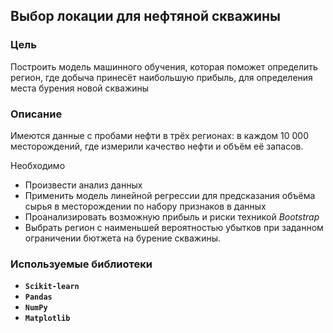 ## Выбор локации для нефтяной скважины

### Цель

Построить модель машинного обучения, которая поможет определить регион, где добыча принесёт наибольшую прибыль, для определения места бурения новой скважины

### Описание

Имеются данные с пробами нефти в трёх регионах: в каждом 10 000 месторождений, где измерили качество нефти и объём её запасов. 

Необходимо 
- Произвести анализ данных
- Применить модель линейной регрессии для предсказания объёма сырья в месторождении по набору признаков в данных
- Проанализировать возможную прибыль и риски техникой *Bootstrap*
- Выбрать регион с наименьшей вероятностью убытков при заданном ограничении бютжета на бурение скважины.

### Используемые библиотеки
- **`Scikit-learn`**
- **`Pandas`**
- **`NumPy`**
- **`Matplotlib`**

